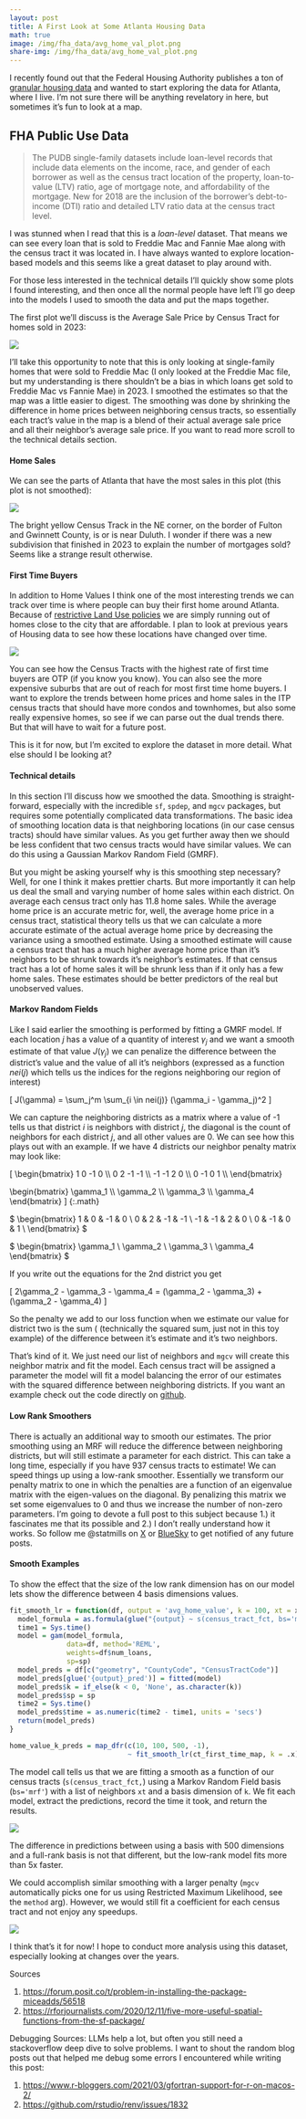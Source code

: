 ```yaml
---
layout: post
title: A First Look at Some Atlanta Housing Data
math: true
image: /img/fha_data/avg_home_val_plot.png
share-img: /img/fha_data/avg_home_val_plot.png
---
```


I recently found out that the Federal Housing Authority publishes a ton
of [granular housing data](https://www.fhfa.gov/data/pudb) and wanted to start exploring the data for
Atlanta, where I live. I’m not sure there will be anything revelatory in
here, but sometimes it’s fun to look at a map.

## FHA Public Use Data

> The PUDB single-family datasets include loan-level records that
> include data elements on the income, race, and gender of each borrower
> as well as the census tract location of the property, loan-to-value
> (LTV) ratio, age of mortgage note, and affordability of the mortgage.
> New for 2018 are the inclusion of the borrower’s debt-to-income (DTI)
> ratio and detailed LTV ratio data at the census tract level.

I was stunned when I read that this is a *loan-level* dataset. That
means we can see every loan that is sold to Freddie Mac and Fannie Mae
along with the census tract it was located in. I have always wanted to
explore location-based models and this seems like a great dataset to
play around with.

For those less interested in the technical details I’ll quickly show
some plots I found interesting, and then once all the normal people have
left I’ll go deep into the models I used to smooth the data and put the
maps together.

The first plot we’ll discuss is the Average Sale Price by Census Tract
for homes sold in 2023:

![](/img/fha_data/avg_home_val_plot.png)

I’ll take this opportunity to note that this is only looking at
single-family homes that were sold to Freddie Mac (I only looked at the
Freddie Mac file, but my understanding is there shouldn’t be a bias in
which loans get sold to Freddie Mac vs Fannie Mae) in 2023. I smoothed
the estimates so that the map was a little easier to digest. The
smoothing was done by shrinking the difference in home prices between
neighboring census tracts, so essentially each tract’s value in the map
is a blend of their actual average sale price and all their neighbor’s
average sale price. If you want to read more scroll to the technical
details section.

#### Home Sales

We can see the parts of Atlanta that have the most sales in this plot
(this plot is not smoothed):

![](/img/fha_data/home_sales_plot.png)

The bright yellow Census Track in the NE corner, on the border of Fulton
and Gwinnett County, is or is near Duluth. I wonder if there was a new
subdivision that finished in 2023 to explain the number of mortgages
sold? Seems like a strange result otherwise.

#### First Time Buyers

In addition to Home Values I think one of the most interesting trends we
can track over time is where people can buy their first home around
Atlanta. Because of [restrictive Land Use
policies](https://worksinprogress.co/issue/the-housing-theory-of-everything/)
we are simply running out of homes close to the city that are
affordable. I plan to look at previous years of Housing data to see how
these locations have changed over time.

![](/img/fha_data/first_buy_pct_plot.png)

You can see how the Census Tracts with the highest rate of first time
buyers are OTP (if you know you know). You can also see the more
expensive suburbs that are out of reach for most first time home buyers.
I want to explore the trends between home prices and home sales in the
ITP census tracts that should have more condos and townhomes, but also
some really expensive homes, so see if we can parse out the dual trends
there. But that will have to wait for a future post.

This is it for now, but I’m excited to explore the dataset in more
detail. What else should I be looking at?

#### Technical details

In this section I’ll discuss how we smoothed the data. Smoothing is
straight-forward, especially with the incredible `sf`, `spdep`, and
`mgcv` packages, but requires some potentially complicated data
transformations. The basic idea of smoothing location data is that
neighboring locations (in our case census tracts) should have similar
values. As you get further away then we should be less confident that
two census tracts would have similar values. We can do this using a
Gaussian Markov Random Field (GMRF).

But you might be asking yourself why is this smoothing step necessary?
Well, for one I think it makes prettier charts. But more importantly it
can help us deal the small and varying number of home sales within each
district. On average each census tract only has 11.8 home sales. While
the average home price is an accurate metric for, well, the average home
price in a census tract, statistical theory tells us that we can
calculate a more accurate estimate of the actual average home price by
decreasing the variance using a smoothed estimate. Using a smoothed
estimate will cause a census tract that has a much higher average home
price than it’s neighbors to be shrunk towards it’s neighbor’s
estimates. If that census tract has a lot of home sales it will be
shrunk less than if it only has a few home sales. These estimates should
be better predictors of the real but unobserved values.

#### Markov Random Fields

Like I said earlier the smoothing is performed by fitting a GMRF model.
If each location $j$ has a value of a quantity of interest $\gamma_j$
and we want a smooth estimate of that value $J(\gamma_j)$ we can
penalize the difference between the district’s value and the value of
all it’s neighbors (expressed as a function $nei(j)$ which tells us the
indices for the regions neighboring our region of interest)

\[
J(\gamma) = \sum_j^m \sum_{i \in nei(j)} (\gamma_i - \gamma_j)^2
\]

We can capture the neighboring districts as a matrix where a value of -1
tells us that district $i$ is neighbors with district $j$, the diagonal
is the count of neighbors for each district $j$, and all other values
are 0. We can see how this plays out with an example. If we have 4
districts our neighbor penalty matrix may look like:

<script type="math/tex; mode=display">
\begin{bmatrix}
1 & 0 & -1 & 0 \\
0 & 2 & -1 & -1 \\
-1 & -1 & 2 & 0 \\
0 & -1 & 0 & 1 \\
\end{bmatrix}

\begin{bmatrix}
\gamma_1 \\ \gamma_2 \\ \gamma_3 \\ \gamma_4
\end{bmatrix}
</script>


\[
\begin{bmatrix}
1 0 -1 0 \\\\
0 2 -1 -1 \\\\
-1 -1 2 0 \\\\
0 -1 0 1 \\\\
\end{bmatrix}

\begin{bmatrix}
\gamma_1 \\\\ \gamma_2 \\\\ \gamma_3 \\\\ \gamma_4
\end{bmatrix}
\]
{:.math}


$
\begin{bmatrix}
1 & 0 & -1 & 0 \\
0 & 2 & -1 & -1 \\
-1 & -1 & 2 & 0 \\
0 & -1 & 0 & 1 \\
\end{bmatrix}
$

$
\begin{bmatrix}
\gamma_1 \\ \gamma_2 \\ \gamma_3 \\ \gamma_4
\end{bmatrix}
$

If you write out the equations for the 2nd district you get

\[
2\gamma_2 - \gamma_3 - \gamma_4 = (\gamma_2 - \gamma_3) + (\gamma_2 - \gamma_4)
\]

So the penalty we add to our loss function when we estimate our value
for district two is the sum ( (technically the squared sum, just not in
this toy example) of the difference between it’s estimate and it’s two
neighbors.

That’s kind of it. We just need our list of neighbors and `mgcv` will
create this neighbor matrix and fit the model. Each census tract will be
assigned a parameter the model will fit a model balancing the error of
our estimates with the squared difference between neighboring districts.
If you want an example check out the code directly on
[github](https://github.com/mattmills49/Blog-Posts/blob/fha_post1/fha_analysis/fha_data.qmd).

#### Low Rank Smoothers

There is actually an additional way to smooth our estimates. The prior
smoothing using an MRF will reduce the difference between neighboring
districts, but will still estimate a parameter for each district. This
can take a long time, especially if you have 937 census tracts to
estimate! We can speed things up using a low-rank smoother. Essentially
we transform our penalty matrix to one in which the penalties are a
function of an eigenvalue matrix with the eigen-values on the diagonal.
By penalizing this matrix we set some eigenvalues to 0 and thus we
increase the number of non-zero parameters. I’m going to devote a full
post to this subject because 1.) it fascinates me that its possible and
2.) I don’t really understand how it works. So follow me @statmills on
[X](https://x.com/statmills) or
[BlueSky](https://bsky.app/profile/statmills.bsky.social) to get
notified of any future posts.

#### Smooth Examples

To show the effect that the size of the low rank dimension has on our
model lets show the difference between 4 basis dimensions values.

``` r
fit_smooth_lr = function(df, output = 'avg_home_value', k = 100, xt = xt, sp=NULL){
  model_formula = as.formula(glue("{output} ~ s(census_tract_fct, bs='mrf', xt=xt, k={k})"))
  time1 = Sys.time()
  model = gam(model_formula,
              data=df, method='REML',
              weights=df$num_loans,
              sp=sp)
  model_preds = df[c("geometry", "CountyCode", "CensusTractCode")]
  model_preds[glue('{output}_pred')] = fitted(model)
  model_preds$k = if_else(k < 0, 'None', as.character(k))
  model_preds$sp = sp
  time2 = Sys.time()
  model_preds$time = as.numeric(time2 - time1, units = 'secs')
  return(model_preds)
}

home_value_k_preds = map_dfr(c(10, 100, 500, -1), 
                             ~ fit_smooth_lr(ct_first_time_map, k = .x))
```

The model call tells us that we are fitting a smooth as a function of
our census tracts (`s(census_tract_fct,`) using a Markov Random Field
basis (`bs='mrf'`) with a list of neighbors `xt` and a basis dimension
of `k`. We fit each model, extract the predictions, record the time it
took, and return the results.

![](/img/fha_data/unnamed-chunk-17-1.png)

The difference in predictions between using a basis with 500 dimensions
and a full-rank basis is not that different, but the low-rank model fits
more than 5x faster.

We could accomplish similar smoothing with a larger penalty (`mgcv`
automatically picks one for us using Restricted Maximum Likelihood, see
the `method` arg). However, we would still fit a coefficient for each
census tract and not enjoy any speedups.

![](/img/fha_data/unnamed-chunk-19-1.png)

I think that’s it for now! I hope to conduct more analysis using this
dataset, especially looking at changes over the years.

Sources 
1. <https://forum.posit.co/t/problem-in-installing-the-package-miceadds/56518>
2. <https://rforjournalists.com/2020/12/11/five-more-useful-spatial-functions-from-the-sf-package/>

Debugging Sources: LLMs help a lot, but often you still need a
stackoverflow deep dive to solve problems. I want to shout the random
blog posts out that helped me debug some errors I encountered while
writing this post: 
1. <https://www.r-bloggers.com/2021/03/gfortran-support-for-r-on-macos-2/>
2. <https://github.com/rstudio/renv/issues/1832>
